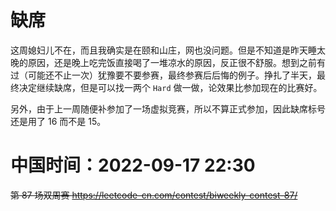 
# 缺席

这周媳妇儿不在，而且我确实是在颐和山庄，网也没问题。但是不知道是昨天睡太晚的原因，还是晚上吃完饭直接喝了一堆凉水的原因，反正很不舒服。想到之前有过（可能还不止一次）犹豫要不要参赛，最终参赛后后悔的例子。挣扎了半天，最终决定继续缺席，但是可以找一两个 `Hard` 做一做，论效果比参加现在的比赛好。

另外，由于上一周随便补参加了一场虚拟竞赛，所以不算正式参加，因此缺席标号还是用了 16 而不是 15。

# 中国时间：2022-09-17 22:30

~~第 87 场双周赛 https://leetcode-cn.com/contest/biweekly-contest-87/~~
